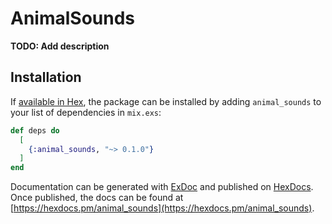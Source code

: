 # AnimalSounds

**TODO: Add description**

## Installation

If [available in Hex](https://hex.pm/docs/publish), the package can be installed
by adding `animal_sounds` to your list of dependencies in `mix.exs`:

```elixir
def deps do
  [
    {:animal_sounds, "~> 0.1.0"}
  ]
end
```

Documentation can be generated with [ExDoc](https://github.com/elixir-lang/ex_doc)
and published on [HexDocs](https://hexdocs.pm). Once published, the docs can
be found at [https://hexdocs.pm/animal_sounds](https://hexdocs.pm/animal_sounds).

